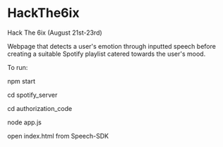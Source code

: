 # HackThe6ix

Hack The 6ix (August 21st-23rd)

Webpage that detects a user's emotion through inputted speech before creating a suitable Spotify playlist catered towards the user's mood. 

To run: 

npm start

cd spotify_server

cd authorization_code

node app.js 

open index.html from Speech-SDK

